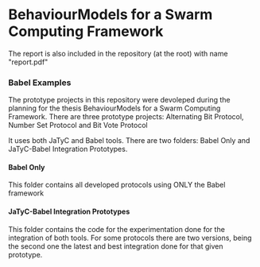 # BehaviourModels for a Swarm Computing Framework
The report is also included in the repository (at the root) with name "report.pdf"

### Babel Examples

The prototype projects in this repository were devoleped during the planning for the thesis BehaviourModels for a Swarm Computing Framework. There are three prototype projects: Alternating Bit Protocol, Number Set Protocol and Bit Vote Protocol

It uses both JaTyC and Babel tools. There are two folders: Babel Only and JaTyC-Babel Integration Prototypes. 

#### Babel Only
This folder contains all developed protocols using ONLY the Babel framework

#### JaTyC-Babel Integration Prototypes
This folder contains the code for the experimentation done for the integration of both tools. For some protocols there are two versions, being the second one the latest and best integration done for that given prototype.
